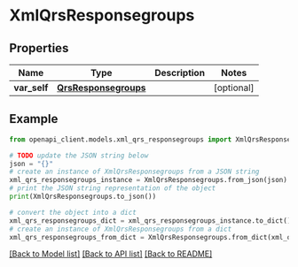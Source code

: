 # XmlQrsResponsegroups


## Properties

Name | Type | Description | Notes
------------ | ------------- | ------------- | -------------
**var_self** | [**QrsResponsegroups**](QrsResponsegroups.md) |  | [optional] 

## Example

```python
from openapi_client.models.xml_qrs_responsegroups import XmlQrsResponsegroups

# TODO update the JSON string below
json = "{}"
# create an instance of XmlQrsResponsegroups from a JSON string
xml_qrs_responsegroups_instance = XmlQrsResponsegroups.from_json(json)
# print the JSON string representation of the object
print(XmlQrsResponsegroups.to_json())

# convert the object into a dict
xml_qrs_responsegroups_dict = xml_qrs_responsegroups_instance.to_dict()
# create an instance of XmlQrsResponsegroups from a dict
xml_qrs_responsegroups_from_dict = XmlQrsResponsegroups.from_dict(xml_qrs_responsegroups_dict)
```
[[Back to Model list]](../README.md#documentation-for-models) [[Back to API list]](../README.md#documentation-for-api-endpoints) [[Back to README]](../README.md)


